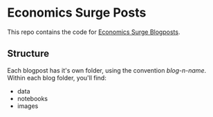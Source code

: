# Economics Surge Posts
This repo contains the code for [Economics Surge Blogposts](https://economicssurge.substack.com/).

## Structure
Each blogpost has it's own folder, using the convention *blog-n-name*. Within each blog folder, you'll find:

* data
* notebooks
* images
